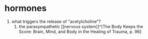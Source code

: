 # hormones
1. what triggers the release of "acetylcholine"?
	1. the parasympathetic [[nervous system]]^[The Body Keeps the Score: Brain, Mind, and Body in the Healing of Trauma, p. 96]